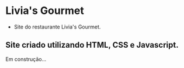 # Livia's Gourmet

* Site do restaurante Livia's Gourmet.

## Site criado utilizando HTML, CSS e Javascript.

Em construção...
